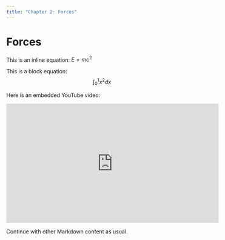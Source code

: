 ```yaml
---
title: "Chapter 2: Forces"
---
```


# Forces

This is an inline equation: $E = mc^2$

This is a block equation:
$$ \int_0^1 x^2 dx $$

Here is an embedded YouTube video:

<iframe width="560" height="315" src="https://www.youtube.com/embed/dQw4w9WgXcQ" frameborder="0" allow="accelerometer; autoplay; clipboard-write; encrypted-media; gyroscope; picture-in-picture" allowfullscreen></iframe>

Continue with other Markdown content as usual.
